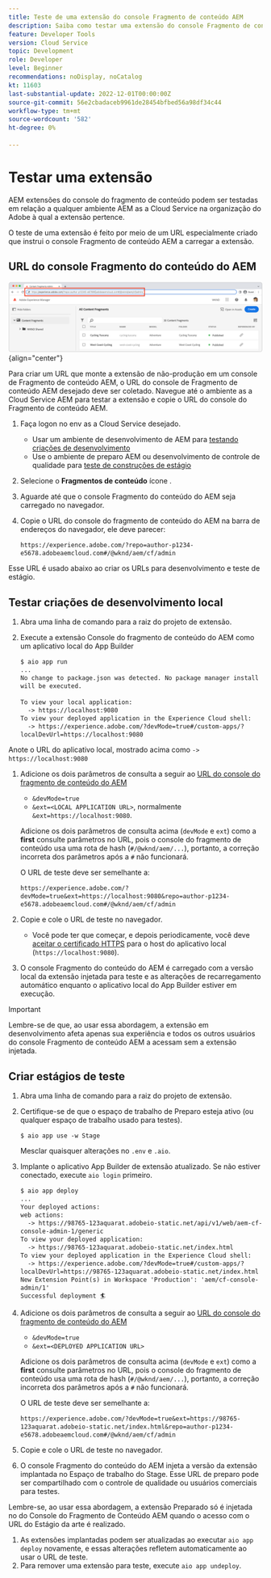```yaml
---
title: Teste de uma extensão do console Fragmento de conteúdo AEM
description: Saiba como testar uma extensão do console Fragmento de conteúdo AEM antes de implantar na produção.
feature: Developer Tools
version: Cloud Service
topic: Development
role: Developer
level: Beginner
recommendations: noDisplay, noCatalog
kt: 11603
last-substantial-update: 2022-12-01T00:00:00Z
source-git-commit: 56e2cbadaceb9961de28454bfbed56a98df34c44
workflow-type: tm+mt
source-wordcount: '582'
ht-degree: 0%

---
```



# Testar uma extensão

AEM extensões do console do fragmento de conteúdo podem ser testadas em relação a qualquer ambiente AEM as a Cloud Service na organização do Adobe à qual a extensão pertence.

O teste de uma extensão é feito por meio de um URL especialmente criado que instrui o console Fragmento de conteúdo AEM a carregar a extensão.

## URL do console Fragmento do conteúdo do AEM

![URL do console Fragmento do conteúdo do AEM](./assets/test/content-fragment-console-url.png){align="center"}

Para criar um URL que monte a extensão de não-produção em um console de Fragmento de conteúdo AEM, o URL do console de Fragmento de conteúdo AEM desejado deve ser coletado. Navegue até o ambiente as a Cloud Service AEM para testar a extensão e copie o URL do console do Fragmento de conteúdo AEM.

1. Faça logon no env as a Cloud Service desejado.

   + Usar um ambiente de desenvolvimento de AEM para [testando criações de desenvolvimento](#testing-development-builds)
   + Use o ambiente de preparo AEM ou desenvolvimento de controle de qualidade para [teste de construções de estágio](#testing-stage-builds)

1. Selecione o __Fragmentos de conteúdo__ ícone .
1. Aguarde até que o console Fragmento do conteúdo do AEM seja carregado no navegador.
1. Copie o URL do console do fragmento de conteúdo do AEM na barra de endereços do navegador, ele deve parecer:

   ```
   https://experience.adobe.com/?repo=author-p1234-e5678.adobeaemcloud.com#/@wknd/aem/cf/admin
   ```

Esse URL é usado abaixo ao criar os URLs para desenvolvimento e teste de estágio.

## Testar criações de desenvolvimento local

1. Abra uma linha de comando para a raiz do projeto de extensão.
1. Execute a extensão Console do fragmento de conteúdo do AEM como um aplicativo local do App Builder

   ```shell
   $ aio app run
   ...
   No change to package.json was detected. No package manager install will be executed.
   
   To view your local application:
     -> https://localhost:9080
   To view your deployed application in the Experience Cloud shell:
     -> https://experience.adobe.com/?devMode=true#/custom-apps/?localDevUrl=https://localhost:9080
   ```

Anote o URL do aplicativo local, mostrado acima como `-> https://localhost:9080`

1. Adicione os dois parâmetros de consulta a seguir ao [URL do console do fragmento de conteúdo do AEM](#aem-content-fragment-console-url)
   + `&devMode=true`
   + `&ext=<LOCAL APPLICATION URL>`, normalmente `&ext=https://localhost:9080`.

   Adicione os dois parâmetros de consulta acima (`devMode` e `ext`) como a __first__ consulte parâmetros no URL, pois o console do fragmento de conteúdo usa uma rota de hash (`#/@wknd/aem/...`), portanto, a correção incorreta dos parâmetros após a `#` não funcionará.

   O URL de teste deve ser semelhante a:

   ```
   https://experience.adobe.com/?devMode=true&ext=https://localhost:9080&repo=author-p1234-e5678.adobeaemcloud.com#/@wknd/aem/cf/admin
   ```

1. Copie e cole o URL de teste no navegador.

   + Você pode ter que começar, e depois periodicamente, você deve [aceitar o certificado HTTPS](https://developer.adobe.com/uix/docs/services/aem-cf-console-admin/extension-development/#accepting-the-certificate-first-time-users) para o host do aplicativo local (`https://localhost:9080`).

1. O console Fragmento do conteúdo do AEM é carregado com a versão local da extensão injetada para teste e as alterações de recarregamento automático enquanto o aplicativo local do App Builder estiver em execução.

>[!IMPORTANT]
>
>Lembre-se de que, ao usar essa abordagem, a extensão em desenvolvimento afeta apenas sua experiência e todos os outros usuários do console Fragmento de conteúdo AEM a acessam sem a extensão injetada.


## Criar estágios de teste

1. Abra uma linha de comando para a raiz do projeto de extensão.
1. Certifique-se de que o espaço de trabalho de Preparo esteja ativo (ou qualquer espaço de trabalho usado para testes).

   ```shell
   $ aio app use -w Stage
   ```
   Mesclar quaisquer alterações no `.env` e `.aio`.
1. Implante o aplicativo App Builder de extensão atualizado. Se não estiver conectado, execute `aio login` primeiro.

   ```shell
   $ aio app deploy
   ...
   Your deployed actions:
   web actions:
     -> https://98765-123aquarat.adobeio-static.net/api/v1/web/aem-cf-console-admin-1/generic 
   To view your deployed application:
     -> https://98765-123aquarat.adobeio-static.net/index.html
   To view your deployed application in the Experience Cloud shell:
     -> https://experience.adobe.com/?devMode=true#/custom-apps/?localDevUrl=https://98765-123aquarat.adobeio-static.net/index.html
   New Extension Point(s) in Workspace 'Production': 'aem/cf-console-admin/1'
   Successful deployment 🏄
   ```

1. Adicione os dois parâmetros de consulta a seguir ao [URL do console do fragmento de conteúdo do AEM](#aem-content-fragment-console-url)
   + `&devMode=true`
   + `&ext=<DEPLOYED APPLICATION URL>`

   Adicione os dois parâmetros de consulta acima (`devMode` e `ext`) como a __first__ consulte parâmetros no URL, pois o console do fragmento de conteúdo usa uma rota de hash (`#/@wknd/aem/...`), portanto, a correção incorreta dos parâmetros após a `#` não funcionará.

   O URL de teste deve ser semelhante a:

   ```
   https://experience.adobe.com/?devMode=true&ext=https://98765-123aquarat.adobeio-static.net/index.html&repo=author-p1234-e5678.adobeaemcloud.com#/@wknd/aem/cf/admin
   ```

1. Copie e cole o URL de teste no navegador.
1. O console Fragmento do conteúdo do AEM injeta a versão da extensão implantada no Espaço de trabalho do Stage. Esse URL de preparo pode ser compartilhado com o controle de qualidade ou usuários comerciais para testes.

Lembre-se, ao usar essa abordagem, a extensão Preparado só é injetada no do Console do Fragmento de Conteúdo AEM quando o acesso com o URL do Estágio da arte é realizado.

1. As extensões implantadas podem ser atualizadas ao executar `aio app deploy` novamente, e essas alterações refletem automaticamente ao usar o URL de teste.
1. Para remover uma extensão para teste, execute `aio app undeploy`.



